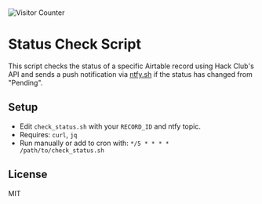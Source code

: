 </br><img src="https://profile-counter.glitch.me/Dragonruler1000-status_check/count.svg" alt="Visitor Counter"/>
# Status Check Script

This script checks the status of a specific Airtable record using Hack Club's API and sends a push notification via [ntfy.sh](https://ntfy.sh) if the status has changed from "Pending".

## Setup

- Edit `check_status.sh` with your `RECORD_ID` and ntfy topic.
- Requires: `curl`, `jq`
- Run manually or add to cron with: `*/5 * * * * /path/to/check_status.sh`

## License

MIT
